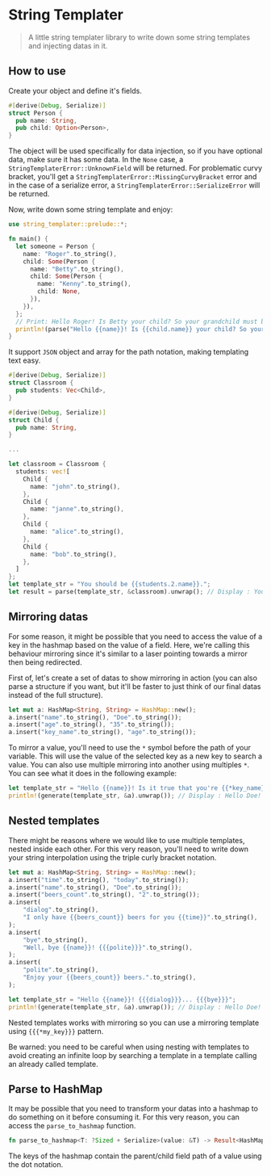 # String Templater

> A little string templater library to write down some string templates and injecting datas in it.

## How to use

Create your object and define it's fields.

```rs
#[derive(Debug, Serialize)]
struct Person {
  pub name: String,
  pub child: Option<Person>,
}
```

The object will be used specifically for data injection, so if you have optional data, make sure it has some data.
In the `None` case, a `StringTemplaterError::UnknownField` will be returned.
For problematic curvy bracket, you'll get a `StringTemplaterError::MissingCurvyBracket` error and in the case of a serialize error, a `StringTemplaterError::SerializeError` will be returned.

Now, write down some string template and enjoy:
```rs
use string_templater::prelude::*;

fn main() {
  let someone = Person {
    name: "Roger".to_string(),
    child: Some(Person {
      name: "Betty".to_string(),
      child: Some(Person {
        name: "Kenny".to_string(),
        child: None,
      }),
    }),
  };
  // Print: Hello Roger! Is Betty your child? So your grandchild must be Kenny.
  println!(parse("Hello {{name}}! Is {{child.name}} your child? So your grandchild must be {{child.child.name}}.", &someone).unwrap());
}
```

It support `JSON` object and array for the path notation, making templating text easy.

```rs
#[derive(Debug, Serialize)]
struct Classroom {
  pub students: Vec<Child>,
}

#[derive(Debug, Serialize)]
struct Child {
  pub name: String,
}

...

let classroom = Classroom {
  students: vec![
    Child {
      name: "john".to_string(),
    },
    Child {
      name: "janne".to_string(),
    },
    Child {
      name: "alice".to_string(),
    },
    Child {
      name: "bob".to_string(),
    },
  ]
};
let template_str = "You should be {{students.2.name}}.";
let result = parse(template_str, &classroom).unwrap(); // Display : You should be alice.
```

## Mirroring datas

For some reason, it might be possible that you need to access the value of a key in the hashmap based on the value of a field. Here, we're calling this behaviour mirroring since it's similar to a laser pointing towards a mirror then being redirected.

First of, let's create a set of datas to show mirroring in action (you can also parse a structure if you want, but it'll be faster to just think of our final datas instead of the full structure).
```rs
let mut a: HashMap<String, String> = HashMap::new();
a.insert("name".to_string(), "Doe".to_string());
a.insert("age".to_string(), "35".to_string());
a.insert("key_name".to_string(), "age".to_string());
```

To mirror a value, you'll need to use the `*` symbol before the path of your variable. This will use the value of the selected key as a new key to search a value. You can also use multiple mirroring into another using multiples `*`.
You can see what it does in the following example:
```rs
let template_str = "Hello {{name}}! Is it true that you're {{*key_name}} years old?";
println!(generate(template_str, &a).unwrap()); // Display : Hello Doe! Is it true that you're 35 years old?
```

## Nested templates

There might be reasons where we would like to use multiple templates, nested inside each other. For this very reason, you'll need to write down your string interpolation using the triple curly bracket notation.

```rs
let mut a: HashMap<String, String> = HashMap::new();
a.insert("time".to_string(), "today".to_string());
a.insert("name".to_string(), "Doe".to_string());
a.insert("beers_count".to_string(), "2".to_string());
a.insert(
    "dialog".to_string(),
    "I only have {{beers_count}} beers for you {{time}}".to_string(),
);
a.insert(
    "bye".to_string(),
    "Well, bye {{name}}! {{{polite}}}".to_string(),
);
a.insert(
    "polite".to_string(),
    "Enjoy your {{beers_count}} beers.".to_string(),
);

let template_str = "Hello {{name}}! {{{dialog}}}... {{{bye}}}";
println!(generate(template_str, &a).unwrap()); // Display : Hello Doe! I only have 2 beers for you today... Well, bye Doe! Enjoy your 2 beers.
```

Nested templates works with mirroring so you can use a mirroring template using `{{{*my_key}}}` pattern.

Be warned: you need to be careful when using nesting with templates to avoid creating an infinite loop by searching a template in a template calling an already called template.

## Parse to HashMap

It may be possible that you need to transform your datas into a hashmap to do something on it before consuming it.
For this very reason, you can access the `parse_to_hashmap` function.

```rs
fn parse_to_hashmap<T: ?Sized + Serialize>(value: &T) -> Result<HashMap<String, String>, StringTemplaterError>;
```

The keys of the hashmap contain the parent/child field path of a value using the dot notation.
